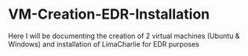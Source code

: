 # VM-Creation-EDR-Installation
Here I will be documenting the creation of 2 virtual machines (Ubuntu &amp; Windows) and installation of LimaCharlie for EDR purposes
